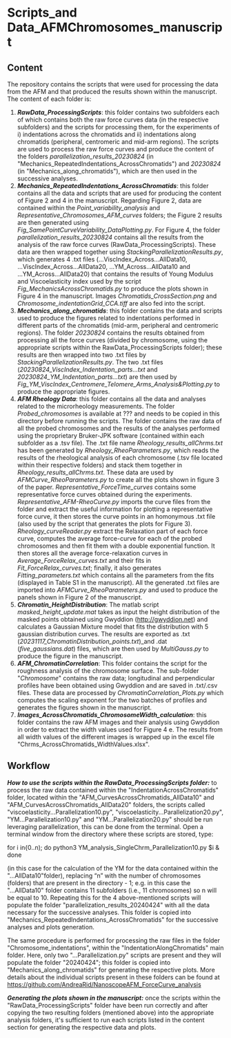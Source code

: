 # Scripts_and Data_AFMChromosomes_manuscript

## Content
The repository contains the scripts that were used for processing the data from the AFM and that produced the results shown within the manuscript. The content of each folder is:  
1. ***RawData_ProcessingScripts***: this folder contains two subfolders each of which contains both the raw force curves data (in the respective subfolders) and the scripts for processing them, for the experiments of i) indentations across the chromatids and ii) indentations along chromatids (peripheral, centromeric and mid-arm regions). The scripts are used to process the raw force curves and produce the content of the folders *parallelization_results_20230824* (in "Mechanics_RepeatedIndentations_AcrossChromatids") and *20230824* (in "Mechanics_along_chromatids"), which are then used in the successive analyses. 
2. ***Mechanics_RepeatedIndentations_AcrossChromatids***: this folder contains all the data and scripts that are used for producing the content of Figure 2 and 4 in the manuscript. Regarding Figure 2, data are contained within the *Point_variability_analysis* and *Representative_Chromosomes_AFM_curves* folders; the Figure 2 results are then generated using _Fig_SamePointCurveVariability_DataPlotting.py_. For Figure 4, the folder *parallelization_results_20230824* contains all the results from the analysis of the raw force curves (RawData_ProcessingScripts). These data are then wrapped together using *StackingParallelizationResults.py*, which generates 4 .txt files (...ViscIndex_Across...AllData10, ...ViscIndex_Across...AllData20, ...YM_Across...AllData10 and ...YM_Across...AllData20) that contains the results of Young Modulus and Viscoelasticity index used by the script *Fig_MechanicsAcrossChromatids.py* to produce the plots shown in Figure 4 in the manuscript. Images *Chromatids_CrossSection.png* and *Chromosome_indentationGrid_CCA.tiff* are also fed into the script.
3. ***Mechanics_along_chromatids***: this folder contains the data and scripts used to produce the figures related to indentations performed in different parts of the chromatids (mid-arm, peripheral and centromeric regions). The folder *20230824* contains the results obtained from processing all the force curves (divided by chromosome, using the appropriate scripts within the RawData_ProcessingScripts folder); these results are then wrapped into two .txt files by *StackingParallelizationResults.py*. The two .txt files (*20230824_ViscIndex_Indentation_parts...txt* and *20230824_YM_Indentation_parts...txt*) are then used by *Fig_YM_ViscIndex_Centromere_Telomere_Arms_Analysis&Plotting.py* to produce the appropriate figures.  
4. ***AFM Rheology Data***: this folder contains all the data and analyses related to the microrheology measurements. The folder *Probed_chromosomes* is available at ??? and needs to be copied in this directory before running the scripts. The folder contains the raw data of all the probed chromosomes and the results of the analyses performed using the proprietary Bruker-JPK software (contained within each subfolder as a .tsv file). The .txt file name *Rheology_results_allChrms.txt* has been generated by *Rheology_RheoParameters.py*, which reads the results of the rheological analysis of each chromosome (.tsv file located within their respective folders) and stack them together in *Rheology_results_allChrms.txt*. These data are used by *AFMCurve_RheoParameters.py* to create all the plots shown in figure 3 of the paper. *Representative_ForceTime_curves* contains some representative force curves obtained during the experiments. *Representative_AFM-RheoCurve.py* imports the curve files from the folder and extract the useful information for plotting a representative force curve, it then stores the curve points in an homonymous .txt file (also used by the script that generates the plots for Figure 3). *Rheology_curveReader.py* extract the Relaxation part of each force curve, computes the average force-curve for each of the probed chromosomes and then fit them with a double exponential function. It then stores all the average force-relaxation curves in *Average_ForceRelax_curves.txt* and their fits in *Fit_ForceRelax_curves.txt*; finally, it also generates *Fitting_parameters.txt* which contains all the parameters from the fits (displayed in Table S1 in the manuscript). All the generated .txt files are imported into *AFMCurve_RheoParameters.py* and used to produce the panels shown in Figure 2 of the manuscript.  
5. ***Chromatin_HeightDistribution***: The matlab script *masked_height_update.mat* takes as input the height distribution of the masked points obtained using Gwyddion (http://gwyddion.net) and calculates a Gaussian Mixture model that fits the distribution with 5 gaussian distribution curves. The results are exported as .txt (_20231117_ChromatinDistribution_points.txt_)_and .dat (_five_gaussians.dat_) files, which are then used by _MultiGauss.py_ to produce the figure in the manuscript.
6. ***AFM_ChromatinCorrelation***: This folder contains the script for the roughness analysis of the chromosome surface. The sub-folder "_Chromosome_" contains the raw data; longitudinal and perpendicular profiles have been obtained using Gwyddion and are saved in .txt/.csv files. These data are processed by _ChromatinCorrelation_Plots.py_ which computes the scaling exponent for the two batches of profiles and generates the figures shown in the manuscript.
7. ***Images_AcrossChromatids_ChromosomeWidth_calculation***: this folder contains the raw AFM images and their analysis using Gwyddion in order to extract the width values used for Figure 4 e. The results from all width values of the different images is wrapped up in the excel file "Chrms_AcrossChromatids_WidthValues.xlsx".

## Workflow
***How to use the scripts within the RawData_ProcessingScripts folder:*** to process the raw data contained within the "IndentationAcrossChromatids" folder, located within the "AFM_CurvesAcrossChromatids_AllData10" and "AFM_CurvesAcrossChromatids_AllData20" folders, the scripts called "viscoelasticity...Parallelization10.py", "viscoelasticity...Parallelization20.py", "YM...Parallelization10.py" and "YM...Parallelization20.py" should be run leveraging parallelization, this can be done from the terminal. Open a terminal window from the directory where these scripts are stored, type:

for i in{0..n); do python3 YM_analysis_SingleChrm_Parallelization10.py $i & done

(in this case for the calculation of the YM for the data contained within the "...AllData10"folder), replacing “n” with the number of chromosomes (folders) that are present in the directory - 1; e.g. in this case the "...AllData10" folder contains 11 subfolders (i.e., 11 chromosomes) so n will be equal to 10. Repeating this for the 4 above-mentioned scripts will populate the folder "parallelization_results_20240424" with all the data necessary for the successive analyses. This folder is copied into "Mechanics_RepeatedIndentations_AcrossChromatids" for the successive analyses and plots generation.

The same procedure is performed for processing the raw files in the folder "Chromosome_indentations", within the "IndentationAlongChromatids" main folder. Here, only two "...Parallelization.py" scripts are present and they will populate the folder "20240424"; this folder is copied into "Mechanics_along_chromatids" for generating the respective plots. More details about the individual scripts present in these folders can be found at https://github.com/AndreaRid/NanoscopeAFM_ForceCurve_analysis

***Generating the plots shown in the manuscript:*** once the scripts within the "RawData_ProcessingScripts" folder have been run correctly and after copying the two resulting folders (mentioned above) into the appropriate analysis folders, it's sufficient to run each scripts listed in the content section for generating the respective data and plots.
